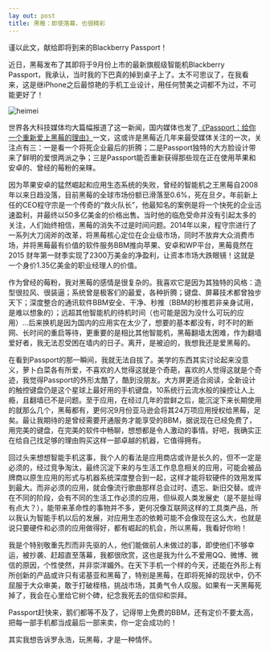 ```yaml
---
lay out: post
title: 黑莓：即使落幕，也很精彩
---
```


谨以此文，献给即将到来的Blackberry Passport！

近日，黑莓发布了其即将于9月份上市的最新旗舰级智能机Blackberry Passport，我承认，当时我的下巴真的掉到桌子上了。太不可思议了，在我看来，这是继iPhone之后最惊艳的手机工业设计，用任何赞美之词都不为过，不可能更好了！

![heimei](https://c1.staticflickr.com/1/771/31386911870_feb80bc1ba_o.jpg)

世界各大科技媒体均大篇幅报道了这一新闻，国内媒体也发了[《Passport：给你一个重新爱上黑莓的理由》](http://www.ifanr.com/429886)一文，这或许是黑莓近几年来最受媒体关注的一次，关注点有三：一是看一个将死企业最后的折腾；二是Passport独特的大方脸设计带来了鲜明的爱恨两派之争；三是Passport能否重新获得那些现在正在使用苹果和安卓的、曾经的莓粉的亲睐。

因为苹果安卓的猛然崛起和应用生态系统的失败，曾经的智能机之王黑莓自2008年以来日趋没落，目前黑莓的全球市场份额已滑落至0.6%，死在旦夕。年前新上任的CEO程守宗是一个传奇的“救火队长”，他最知名的案例是将一个快死的企业迅速盈利，并最终以50多亿美金的价格出售。当时他的临危受命并没有引起太多的关注，人们始终相信，黑莓的消失不过是时间问题。2014年以来，程守宗进行了一系列大刀阔斧的改革，将黑莓核心定位在企业级市场，同时不放弃大众消费市场，并将黑莓最有价值的软件服务BBM推向苹果、安卓和WP平台，黑莓竟然在2015 财年第一财季实现了2300万美金的净盈利，让资本市场大跌眼镜！这就是一个身价1.35亿美金的职业经理人的价值。

作为曾经的莓粉，我对黑莓的感情是很复杂的。我喜欢它是因为其独特的风格：造型很拉风、很装逼；系统曾是极客们的最爱，各种折腾；键盘、屏幕技术都曾独步天下；深度整合的通讯软件BBM安全、干净、秒推（BBM的秒推若非亲身试用，是难以想象的）；远超其他智能机的待机时间（也可能是因为没什么可玩的应用）...后来换机是因为国内的应用实在太少了，想要的基本都没有，时不时的断网、长时间的重启等待，更重要的是相比其他智能机，黑莓翻墙太困难，作为翻墙爱好者，我无法忍受困在墙内的日子。离开，是被迫的，我想我还是爱黑莓的。

在看到Passport的那一瞬间，我就无法自拔了。美学的东西其实讨论起来没意义，萝卜白菜各有所爱，不喜欢的人觉得这就是个奇葩，喜欢的人觉得这就是个奇迹，我觉得Passport的外形太酷了，酷到没朋友。大方屏更适合阅读，全新设计的触控键盘仍是这个星球上最好用的手机键盘，10系统行云流水般的操控让人上瘾，且翻墙已不是问题。至于应用，在经过几年的尝鲜之后，能沉淀下来长期使用的就那么几个，黑莓都有，更何况9月份亚马逊会将其24万项应用授权给黑莓，足矣。最让我期待的是曾经需要开通服务才能享受的BBM，据说现在已经免费了，用完美的键盘，在完美的软件中畅聊，想想都是令人激动的事情。好吧，我确实正在给自己找足够的理由购买这样一部卓越的机器，它值得拥有。

回过头来想想智能手机这事，我个人的看法是应用商店或许是长久的，但不一定是必须的，经过竞争淘汰，最终沉淀下来的与生活工作息息相关的应用，可能会被品牌商以原生应用的形式与机器系统深度整合到一起，这样才能将软硬件的效用发挥到最大。而非必须的应用，就会像流行歌曲那样总会过时、遗忘、新旧交替。或许在不同的阶段，会有不同的生活工作必须的应用，但纵观人类发展史（是不是扯得有点大？），能带来革命性的事物并不多，更何况像互联网这样的工具类产品，所以我认为智能手机以后的发展，对应用生态的依赖可能不会像现在这么大，也就是说只要硬件和必须的应用做得好，都有崛起的机会，所以黑莓，我看好你哟！

我是个特别敬重先烈而非先驱的人，他们能做前人未做过的事，即使他们不够幸运，被抄袭、赶超直至落幕，我都很欣赏，这也是我为什么不爱用QQ、微博、微信的原因，个性使然，并非崇洋媚外。在天下手机一个样的今天，还能在外形上有所创新的产品或许只有诺基亚和黑莓了，特别是黑莓，在即将死掉的现状中，仍不屈服于大众审美，敢于打破桎梏，挑战市场，其勇气令人叹服。如果有一天黑莓死掉了，我会在心里给它树个碑，纪念我死去的信仰和崇拜。

Passport赶快来，鹅们都等不及了，记得带上免费的BBM，还有定价不要太高，把每一部手机都当成最后一部来卖，你一定会成功的！

其实我想告诉罗永浩，玩黑莓，才是一种情怀。
